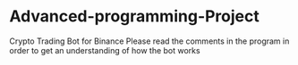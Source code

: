# Advanced-programming-Project
Crypto Trading Bot for Binance
Please read the comments in the program in order to get an understanding of how the bot works
